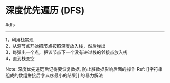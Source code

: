 # 深度优先遍历 (DFS)

#dfs 

---

1，利用栈实现  
2，从源节点开始把节点按照深度放入栈，然后弹出  
3，每弹出一个点，把该节点下一个没有进过栈的邻接点放入栈  
4，直到栈变空   


Note:
深度优先遍历后记得要恢复数据, 防止脏数据影响后面的操作
Ref: [[字符串组成的数组拼接后字典序最小的结果]] 的暴力解法
